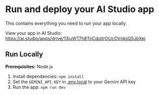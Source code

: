 # Run and deploy your AI Studio app

This contains everything you need to run your app locally.

View your app in AI Studio: https://ai.studio/apps/drive/13juWT7h8TnCdutlrOUcOVnkjjQ5JbXej

## Run Locally

**Prerequisites:**  Node.js


1. Install dependencies:
   `npm install`
2. Set the `GEMINI_API_KEY` in [.env.local](.env.local) to your Gemini API key
3. Run the app:
   `npm run dev`
